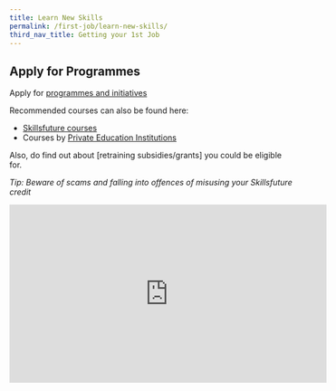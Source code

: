 ```yaml
---
title: Learn New Skills
permalink: /first-job/learn-new-skills/
third_nav_title: Getting your 1st Job
---
```


## Apply for Programmes

Apply for [programmes and initiatives](https://www.ssg-wsg.gov.sg/programmes-and-initiatives.html)

Recommended courses can also be found here:
- [Skillsfuture courses](https://www.myskillsfuture.sg/content/portal/en/training-exchange/course-landing.html)
- Courses by [Private Education Institutions](https://www.ssg.gov.sg/cpe/query-courses.html?_ga=2.8310386.1930620797.1589354900-988416928.1588527179)

Also, do find out about [retraining subsidies/grants] you could be eligible for. 

<em>Tip: Beware of scams and falling into offences of misusing your Skillsfuture credit</em>

<iframe width="560" height="315" src="https://www.youtube.com/embed/6ZiMTBu4FlY" frameborder="0" allow="accelerometer; autoplay; encrypted-media; gyroscope; picture-in-picture" allowfullscreen></iframe>


